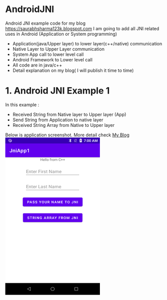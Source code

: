 # AndroidJNI
Android JNI example code for my blog https://saurabhsharma123k.blogspot.com
I am going to add all JNI related uses in Android (Application or System programming)

- Application(java/Upper layer) to lower layer(c++/native) communication  
- Native Layer to Upper Layer communication
- System App call to lower level call
- Android Framework to Lower level call
- All code are in java/c++
- Detail explanation on my blog( I will publish it time to time)

# 1. Android JNI Example 1
In this example :
- Received String from Native layer to Upper layer (App)
- Send String from Application to native layer
- Received String Array from Native to  Upper layer

Below is application screenshot. More detail check [My Blog](saurabhsharma123k.blogspot.com/)
<a href="https://github.com/Saurabh-12/AndroidJNI/blob/master/JNIApp_1.png">
<img src="https://github.com/Saurabh-12/AndroidJNI/blob/master/JNIApp_1.png" height="500" width="300" ></a>




